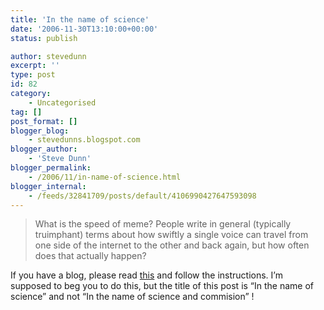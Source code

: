 ```yaml
---
title: 'In the name of science'
date: '2006-11-30T13:10:00+00:00'
status: publish

author: stevedunn
excerpt: ''
type: post
id: 82
category:
    - Uncategorised
tag: []
post_format: []
blogger_blog:
    - stevedunns.blogspot.com
blogger_author:
    - 'Steve Dunn'
blogger_permalink:
    - /2006/11/in-name-of-science.html
blogger_internal:
    - /feeds/32841709/posts/default/4106990427647593098
---
```

> What is the speed of meme? People write in general (typically truimphant) terms about how swiftly a single voice can travel from one side of the internet to the other and back again, but how often does that actually happen?

If you have a blog, please read [this](http://acephalous.typepad.com/acephalous/2006/11/measuring_the_s.html) and follow the instructions. I’m supposed to beg you to do this, but the title of this post is “In the name of science” and not “In the name of science and commision” !